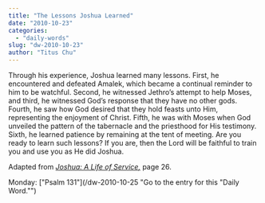 ```yaml
---
title: "The Lessons Joshua Learned"
date: "2010-10-23"
categories: 
  - "daily-words"
slug: "dw-2010-10-23"
author: "Titus Chu"
---
```


Through his experience, Joshua learned many lessons. First, he encountered and defeated Amalek, which became a continual reminder to him to be watchful. Second, he witnessed Jethro’s attempt to help Moses, and third, he witnessed God’s response that they have no other gods. Fourth, he saw how God desired that they hold feasts unto Him, representing the enjoyment of Christ. Fifth, he was with Moses when God unveiled the pattern of the tabernacle and the priesthood for His testimony. Sixth, he learned patience by remaining at the tent of meeting. Are you ready to learn such lessons? If you are, then the Lord will be faithful to train you and use you as He did Joshua.

Adapted from _[Joshua: A Life of Service](/book-joshua/ "Go to the listing for this book.")[,](/book-journey/ "Go to the listing for this book.")_ page 26.

Monday: ["Psalm 131"](/dw-2010-10-25 "Go to the entry for this "Daily Word."")
